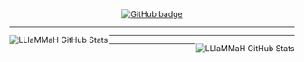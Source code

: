 <div align="center">
  <a href="https://github.com/alenjojo?tab=followers">
    <img src="https://img.shields.io/github/followers/LLIaMMaH?label=Followers&logo=GitHub&style=for-the-badge" alt="GitHub badge" />
  </a>
</div>

<div align="center">
  <hr />  
</div>

<div>
<p align="center">
<img align="left" alt="LLIaMMaH GitHub Stats" src="https://github-readme-stats.vercel.app/api?username=LLIaMMaH&show_icons=true&theme=radical&hide=stars&line_height=45" />
</p>
</div>

<div align="center">
  <hr />  
</div>

<div>
<p align="center">
<img align="right" alt="LLIaMMaH GitHub Stats" src="https://github-readme-stats.vercel.app/api/top-langs/?username=LLIaMMaH&count_private=true&line_height=52" />
</p>
</div>

<div align="center">
  <hr />  
</div>

